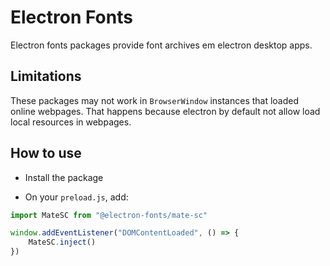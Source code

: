 # Electron Fonts

Electron fonts packages provide font archives em electron desktop apps.

## Limitations

These packages may not work in `BrowserWindow` instances that loaded online webpages. That happens because electron by default not allow load local resources in webpages.

## How to use

* Install the package

* On your `preload.js`, add:

```ts
import MateSC from "@electron-fonts/mate-sc"

window.addEventListener("DOMContentLoaded", () => {
    MateSC.inject()
})
```